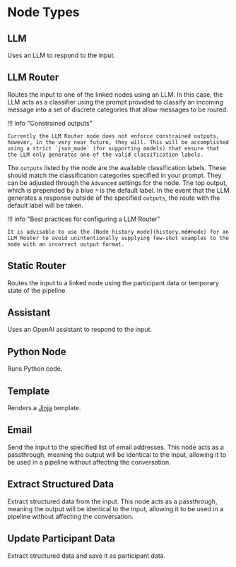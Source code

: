 # Node Types

## LLM
Uses an LLM to respond to the input.

## LLM Router
Routes the input to one of the linked nodes using an LLM. In this case, the LLM acts as a classifier using the prompt provided to classify an incoming message into a set of discrete categories that allow messages to be routed.

!!! info "Constrained outputs"

    Currently the LLM Router node does not enforce constrained outputs, however, in the very near future, they will. This will be accomplished using a strict `json_mode` (for supporting models) that ensure that the LLM only generates one of the valid classification labels.

The `outputs` listed by the node are the available classification labels. These should match the classification categories specified in your prompt. They can be adjusted through the `Advanced` settings for the node. The top output, which is prepended by a blue `*` is the default label. In the event that the LLM generates a response outside of the specified `outputs`, the route with the default label will be taken.

!!! info "Best practices for configuring a LLM Router"

    It is advisable to use the [Node history mode](history.md#node) for an LLM Router to avoid unintentionally supplying few-shot examples to the node with an incorrect output format.

## Static Router
Routes the input to a linked node using the participant data or temporary state of the pipeline.

## Assistant
Uses an OpenAI assistant to respond to the input.

## Python Node
Runs Python code.

## Template
Renders a [Jinja](https://jinja.palletsprojects.com/en/stable/templates/) template.

## Email
Send the input to the specified list of email addresses. This node acts as a passthrough, meaning the output will be identical to the input, allowing it to be used in a pipeline without affecting the conversation.

## Extract Structured Data
Extract structured data from the input. This node acts as a passthrough, meaning the output will be identical to the input, allowing it to be used in a pipeline without affecting the conversation.


## Update Participant Data
Extract structured data and save it as participant data.
